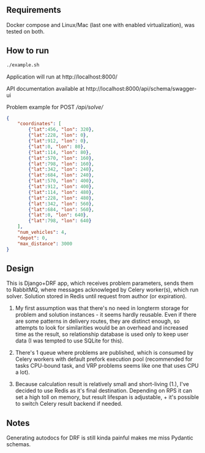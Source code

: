 ## Requirements

Docker compose and Linux/Mac (last one with enabled virtualization), was tested on both.

## How to run

```bash
./example.sh
```

Application will run at http://localhost:8000/

API documentation available at http://localhost:8000/api/schema/swagger-ui

Problem example for POST _/api/solve/_
```json
{
    "coordinates": [
        {"lat":456, "lon": 320},
        {"lat":228, "lon": 0},
        {"lat":912, "lon": 0},
        {"lat":0, "lon": 80},
        {"lat":114, "lon": 80},
        {"lat":570, "lon": 160},
        {"lat":798, "lon": 160},
        {"lat":342, "lon": 240},
        {"lat":684, "lon": 240},
        {"lat":570, "lon": 400},
        {"lat":912, "lon": 400},
        {"lat":114, "lon": 480},
        {"lat":228, "lon": 480},
        {"lat":342, "lon": 560},
        {"lat":684, "lon": 560},
        {"lat":0, "lon": 640},
        {"lat":798, "lon": 640}
    ],
    "num_vehicles": 4,
    "depot": 0,
    "max_distance": 3000
}
```

## Design

This is Django+DRF app, which receives problem parameters, sends them to RabbitMQ, where messages acknowleged by Celery worker(s), which run solver. Solution stored in Redis until request from author (or expiration).

1. My first assumption was that there's no need in longterm storage for problem and solution instances - it seems hardly reusable. Even if there are some patterns in delivery routes, they are distinct enough, so attempts to look for similarities would be an overhead and increased time as the result, so relationship database is used only to keep user data (I was tempted to use SQLite for this).

2. There's 1 queue where problems are published, which is consumed by Celery workers with default prefork execution pool (recommended for tasks CPU-bound task, and VRP problems seems like one that uses CPU a lot).

3. Because calculation result is relatively small and short-living (1.), I've decided to use Redis as it's final destination. Depending on RPS it can set a high toll on memory, but result lifespan is adjustable, + it's possible to switch Celery result backend if needed.


## Notes

Generating autodocs for DRF is still kinda painful makes me miss Pydantic schemas.